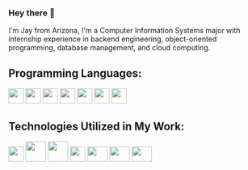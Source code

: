 ### Hey there 👋
I'm Jay from Arizona, I'm a Computer Information Systems major with internship experience in backend engineering, object-oriented programming, database management, and cloud computing. 


## Programming Languages:
<img src = 'https://github.com/MarikIshtar007/MarikIshtar007/blob/master/images/python2.png' height='30'/>  <img src = 'https://github.com/MarikIshtar007/MarikIshtar007/blob/master/images/html.svg' width='30'/>  <img src = 'https://github.com/MarikIshtar007/MarikIshtar007/blob/master/images/css.svg' width='30'/>
 <img src = 'https://github.com/MarikIshtar007/MarikIshtar007/blob/master/images/sql.svg' width='30'/> <img src = 'https://github.com/MarikIshtar007/MarikIshtar007/blob/master/images/js.svg' width='30'/> <img src='https://github.com/MarikIshtar007/MarikIshtar007/blob/master/images/java.svg' width='30'/> <img src='https://www.cleanpng.com/png-swift-apple-logo-objective-c-3781606/' width='30'/> 

 ## Technologies Utilized in My Work:
 <img src = 'https://github.com/MarikIshtar007/MarikIshtar007/blob/master/images/pycharm.svg' width='30'/>  <img src = 'https://github.com/MarikIshtar007/MarikIshtar007/blob/master/images/android.svg' height='40'/> <img src = 'https://github.com/MarikIshtar007/MarikIshtar007/blob/master/images/django.svg' height='40'/> <img src = 'https://github.com/MarikIshtar007/MarikIshtar007/blob/master/images/git.svg' width='30'/> <img src = 'https://hackanons.com/wp-content/uploads/2021/07/145d-Which-MongoDB-version-do-I-have.jpg' width='40' height="30"/> <img src = 'https://logos-world.net/wp-content/uploads/2021/08/Amazon-Web-Services-AWS-Logo.png' width='40' height="30"/> <img src = 'https://logos-world.net/wp-content/uploads/2021/02/Google-Cloud-Emblem.png' width='40' height="30"/>
 

